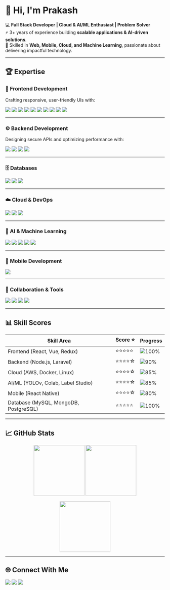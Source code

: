 # 👋 Hi, I'm Prakash  

💻 **Full Stack Developer | Cloud & AI/ML Enthusiast | Problem Solver**  
⚡ 3+ years of experience building **scalable applications & AI-driven solutions**.  
🚀 Skilled in **Web, Mobile, Cloud, and Machine Learning**, passionate about delivering impactful technology.  

---

## 🏆 Expertise  

### 🎨 Frontend Development  
Crafting responsive, user-friendly UIs with:  
<p align="left">
  <img src="https://img.shields.io/badge/HTML5-E34F26?logo=html5&logoColor=white" />
  <img src="https://img.shields.io/badge/CSS3-1572B6?logo=css3&logoColor=white" />
  <img src="https://img.shields.io/badge/JavaScript-F7DF1E?logo=javascript&logoColor=black" />
  <img src="https://img.shields.io/badge/TypeScript-3178C6?logo=typescript&logoColor=white" />
  <img src="https://img.shields.io/badge/React-61DAFB?logo=react&logoColor=black" />
  <img src="https://img.shields.io/badge/Vue.js-42B883?logo=vue.js&logoColor=white" />
  <img src="https://img.shields.io/badge/AntDesign-0170FE?logo=antdesign&logoColor=white" />
  <img src="https://img.shields.io/badge/MUI-007FFF?logo=mui&logoColor=white" />
  <img src="https://img.shields.io/badge/TailwindCSS-06B6D4?logo=tailwindcss&logoColor=white" />
  <img src="https://img.shields.io/badge/ChakraUI-319795?logo=chakraui&logoColor=white" />
</p>

---

### ⚙️ Backend Development  
Designing secure APIs and optimizing performance with:  
<p align="left">
  <img src="https://img.shields.io/badge/Node.js-339933?logo=node.js&logoColor=white" />
  <img src="https://img.shields.io/badge/PHP-777BB4?logo=php&logoColor=white" />
  <img src="https://img.shields.io/badge/Laravel-FF2D20?logo=laravel&logoColor=white" />
  <img src="https://img.shields.io/badge/TypeORM-F37626?logo=typeorm&logoColor=white" />
</p>

---

### 🗄️ Databases  
<p align="left">
  <img src="https://img.shields.io/badge/MySQL-4479A1?logo=mysql&logoColor=white" />
  <img src="https://img.shields.io/badge/PostgreSQL-336791?logo=postgresql&logoColor=white" />
  <img src="https://img.shields.io/badge/MongoDB-47A248?logo=mongodb&logoColor=white" />
</p>

---

### ☁️ Cloud & DevOps  
<p align="left">
  <img src="https://img.shields.io/badge/AWS-232F3E?logo=amazonaws&logoColor=white" />
  <img src="https://img.shields.io/badge/Docker-2496ED?logo=docker&logoColor=white" />
  <img src="https://img.shields.io/badge/Linux-FCC624?logo=linux&logoColor=black" />
</p>

---

### 🤖 AI & Machine Learning  
<p align="left">
  <img src="https://img.shields.io/badge/YOLO-Ultralytics-FF6F00?logo=ai&logoColor=white" />
  <img src="https://img.shields.io/badge/LabelStudio-FFB000?logo=label&logoColor=white" />
  <img src="https://img.shields.io/badge/GoogleColab-F9AB00?logo=googlecolab&logoColor=black" />
  <img src="https://img.shields.io/badge/Python-3776AB?logo=python&logoColor=white" />
  <img src="https://img.shields.io/badge/AI%20Tools-8A2BE2?logo=openai&logoColor=white" />
</p>

---

### 📱 Mobile Development  
<p align="left">
  <img src="https://img.shields.io/badge/ReactNative-61DAFB?logo=react&logoColor=black" />
</p>

---

### 📌 Collaboration & Tools  
<p align="left">
  <img src="https://img.shields.io/badge/Jira-0052CC?logo=jira&logoColor=white" />
  <img src="https://img.shields.io/badge/Confluence-172B4D?logo=confluence&logoColor=white" />
  <img src="https://img.shields.io/badge/Lucidchart-FF9D00?logo=lucidchart&logoColor=white" />
  <img src="https://img.shields.io/badge/Cursor-4285F4?logo=googlechrome&logoColor=white" />
</p>

---

## 📊 Skill Scores  

| Skill Area | Score ⭐ | Progress |
|------------|----------|----------|
| Frontend (React, Vue, Redux) | ⭐⭐⭐⭐⭐ | ![100%](https://img.shields.io/badge/Progress-100%25-brightgreen) |
| Backend (Node.js, Laravel)   | ⭐⭐⭐⭐☆ | ![90%](https://img.shields.io/badge/Progress-90%25-green) |
| Cloud (AWS, Docker, Linux)   | ⭐⭐⭐⭐☆ | ![85%](https://img.shields.io/badge/Progress-85%25-yellowgreen) |
| AI/ML (YOLOv, Colab, Label Studio) | ⭐⭐⭐⭐☆ | ![85%](https://img.shields.io/badge/Progress-85%25-yellowgreen) |
| Mobile (React Native)        | ⭐⭐⭐⭐☆ | ![80%](https://img.shields.io/badge/Progress-80%25-yellow) |
| Database (MySQL, MongoDB, PostgreSQL) | ⭐⭐⭐⭐⭐ | ![100%](https://img.shields.io/badge/Progress-100%25-brightgreen) |

---

## 📈 GitHub Stats  

<p align="center">
  <img src="https://github-readme-stats.vercel.app/api?username=yourusername&show_icons=true&theme=tokyonight" height="160" />
  <img src="https://github-readme-stats.vercel.app/api/top-langs/?username=yourusername&layout=compact&theme=tokyonight" height="160" />
</p>

<p align="center">
  <img src="https://github-readme-streak-stats.herokuapp.com/?user=yourusername&theme=tokyonight" height="160" />
</p>

---

## 🌐 Connect With Me  

<p align="left">
  <a href="https://www.linkedin.com/in/your-link"><img src="https://img.shields.io/badge/LinkedIn-0A66C2?logo=linkedin&logoColor=white" /></a>
  <a href="https://your-portfolio-link.com"><img src="https://img.shields.io/badge/Portfolio-000000?logo=vercel&logoColor=white" /></a>
  <a href="mailto:your-email@gmail.com"><img src="https://img.shields.io/badge/Email-D14836?logo=gmail&logoColor=white" /></a>
</p>

